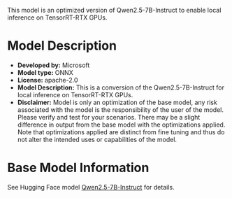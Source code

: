 This model is an optimized version of Qwen2.5-7B-Instruct to enable local inference on TensorRT-RTX GPUs.

# Model Description
- **Developed by:** Microsoft
- **Model type:** ONNX
- **License:** apache-2.0
- **Model Description:** This is a conversion of the Qwen2.5-7B-Instruct for local inference on TensorRT-RTX GPUs.
- **Disclaimer:** Model is only an optimization of the base model, any risk associated with the model is the responsibility of the user of the model. Please verify and test for your scenarios. There may be a slight difference in output from the base model with the optimizations applied. Note that optimizations applied are distinct from fine tuning and thus do not alter the intended uses or capabilities of the model.

# Base Model Information
See Hugging Face model [Qwen2.5-7B-Instruct](https://huggingface.co/Qwen/Qwen2.5-7B-Instruct) for details.
